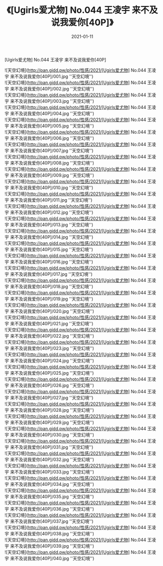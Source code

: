 ﻿---
layout: post
title:  《[Ugirls爱尤物] No.044 王凌宇 来不及说我爱你[40P]》
date:   2021-01-11
img: http://pan.gjdd.pw/photo/性感/2021/[Ugirls爱尤物] No.044 王凌宇 来不及说我爱你[40P]/000.jpg
categories: [美女, 性感, 泳衣]
---

[Ugirls爱尤物] No.044 王凌宇 来不及说我爱你[40P]



![天空幻境](http://pan.gjdd.pw/photo/性感/2021/[Ugirls爱尤物] No.044 王凌宇 来不及说我爱你[40P]/001.jpg ''天空幻境'') <br>
![天空幻境](http://pan.gjdd.pw/photo/性感/2021/[Ugirls爱尤物] No.044 王凌宇 来不及说我爱你[40P]/002.jpg ''天空幻境'') <br>
![天空幻境](http://pan.gjdd.pw/photo/性感/2021/[Ugirls爱尤物] No.044 王凌宇 来不及说我爱你[40P]/003.jpg ''天空幻境'') <br>
![天空幻境](http://pan.gjdd.pw/photo/性感/2021/[Ugirls爱尤物] No.044 王凌宇 来不及说我爱你[40P]/004.jpg ''天空幻境'') <br>
![天空幻境](http://pan.gjdd.pw/photo/性感/2021/[Ugirls爱尤物] No.044 王凌宇 来不及说我爱你[40P]/005.jpg ''天空幻境'') <br>
![天空幻境](http://pan.gjdd.pw/photo/性感/2021/[Ugirls爱尤物] No.044 王凌宇 来不及说我爱你[40P]/006.jpg ''天空幻境'') <br>
![天空幻境](http://pan.gjdd.pw/photo/性感/2021/[Ugirls爱尤物] No.044 王凌宇 来不及说我爱你[40P]/007.jpg ''天空幻境'') <br>
![天空幻境](http://pan.gjdd.pw/photo/性感/2021/[Ugirls爱尤物] No.044 王凌宇 来不及说我爱你[40P]/008.jpg ''天空幻境'') <br>
![天空幻境](http://pan.gjdd.pw/photo/性感/2021/[Ugirls爱尤物] No.044 王凌宇 来不及说我爱你[40P]/009.jpg ''天空幻境'') <br>
![天空幻境](http://pan.gjdd.pw/photo/性感/2021/[Ugirls爱尤物] No.044 王凌宇 来不及说我爱你[40P]/010.jpg ''天空幻境'') <br>
![天空幻境](http://pan.gjdd.pw/photo/性感/2021/[Ugirls爱尤物] No.044 王凌宇 来不及说我爱你[40P]/011.jpg ''天空幻境'') <br>
![天空幻境](http://pan.gjdd.pw/photo/性感/2021/[Ugirls爱尤物] No.044 王凌宇 来不及说我爱你[40P]/012.jpg ''天空幻境'') <br>
![天空幻境](http://pan.gjdd.pw/photo/性感/2021/[Ugirls爱尤物] No.044 王凌宇 来不及说我爱你[40P]/013.jpg ''天空幻境'') <br>
![天空幻境](http://pan.gjdd.pw/photo/性感/2021/[Ugirls爱尤物] No.044 王凌宇 来不及说我爱你[40P]/014.jpg ''天空幻境'') <br>
![天空幻境](http://pan.gjdd.pw/photo/性感/2021/[Ugirls爱尤物] No.044 王凌宇 来不及说我爱你[40P]/015.jpg ''天空幻境'') <br>
![天空幻境](http://pan.gjdd.pw/photo/性感/2021/[Ugirls爱尤物] No.044 王凌宇 来不及说我爱你[40P]/016.jpg ''天空幻境'') <br>
![天空幻境](http://pan.gjdd.pw/photo/性感/2021/[Ugirls爱尤物] No.044 王凌宇 来不及说我爱你[40P]/017.jpg ''天空幻境'') <br>
![天空幻境](http://pan.gjdd.pw/photo/性感/2021/[Ugirls爱尤物] No.044 王凌宇 来不及说我爱你[40P]/018.jpg ''天空幻境'') <br>
![天空幻境](http://pan.gjdd.pw/photo/性感/2021/[Ugirls爱尤物] No.044 王凌宇 来不及说我爱你[40P]/019.jpg ''天空幻境'') <br>
![天空幻境](http://pan.gjdd.pw/photo/性感/2021/[Ugirls爱尤物] No.044 王凌宇 来不及说我爱你[40P]/020.jpg ''天空幻境'') <br>
![天空幻境](http://pan.gjdd.pw/photo/性感/2021/[Ugirls爱尤物] No.044 王凌宇 来不及说我爱你[40P]/021.jpg ''天空幻境'') <br>
![天空幻境](http://pan.gjdd.pw/photo/性感/2021/[Ugirls爱尤物] No.044 王凌宇 来不及说我爱你[40P]/022.jpg ''天空幻境'') <br>
![天空幻境](http://pan.gjdd.pw/photo/性感/2021/[Ugirls爱尤物] No.044 王凌宇 来不及说我爱你[40P]/023.jpg ''天空幻境'') <br>
![天空幻境](http://pan.gjdd.pw/photo/性感/2021/[Ugirls爱尤物] No.044 王凌宇 来不及说我爱你[40P]/024.jpg ''天空幻境'') <br>
![天空幻境](http://pan.gjdd.pw/photo/性感/2021/[Ugirls爱尤物] No.044 王凌宇 来不及说我爱你[40P]/025.jpg ''天空幻境'') <br>
![天空幻境](http://pan.gjdd.pw/photo/性感/2021/[Ugirls爱尤物] No.044 王凌宇 来不及说我爱你[40P]/026.jpg ''天空幻境'') <br>
![天空幻境](http://pan.gjdd.pw/photo/性感/2021/[Ugirls爱尤物] No.044 王凌宇 来不及说我爱你[40P]/027.jpg ''天空幻境'') <br>
![天空幻境](http://pan.gjdd.pw/photo/性感/2021/[Ugirls爱尤物] No.044 王凌宇 来不及说我爱你[40P]/028.jpg ''天空幻境'') <br>
![天空幻境](http://pan.gjdd.pw/photo/性感/2021/[Ugirls爱尤物] No.044 王凌宇 来不及说我爱你[40P]/029.jpg ''天空幻境'') <br>
![天空幻境](http://pan.gjdd.pw/photo/性感/2021/[Ugirls爱尤物] No.044 王凌宇 来不及说我爱你[40P]/030.jpg ''天空幻境'') <br>
![天空幻境](http://pan.gjdd.pw/photo/性感/2021/[Ugirls爱尤物] No.044 王凌宇 来不及说我爱你[40P]/031.jpg ''天空幻境'') <br>
![天空幻境](http://pan.gjdd.pw/photo/性感/2021/[Ugirls爱尤物] No.044 王凌宇 来不及说我爱你[40P]/032.jpg ''天空幻境'') <br>
![天空幻境](http://pan.gjdd.pw/photo/性感/2021/[Ugirls爱尤物] No.044 王凌宇 来不及说我爱你[40P]/033.jpg ''天空幻境'') <br>
![天空幻境](http://pan.gjdd.pw/photo/性感/2021/[Ugirls爱尤物] No.044 王凌宇 来不及说我爱你[40P]/034.jpg ''天空幻境'') <br>
![天空幻境](http://pan.gjdd.pw/photo/性感/2021/[Ugirls爱尤物] No.044 王凌宇 来不及说我爱你[40P]/035.jpg ''天空幻境'') <br>
![天空幻境](http://pan.gjdd.pw/photo/性感/2021/[Ugirls爱尤物] No.044 王凌宇 来不及说我爱你[40P]/036.jpg ''天空幻境'') <br>
![天空幻境](http://pan.gjdd.pw/photo/性感/2021/[Ugirls爱尤物] No.044 王凌宇 来不及说我爱你[40P]/037.jpg ''天空幻境'') <br>
![天空幻境](http://pan.gjdd.pw/photo/性感/2021/[Ugirls爱尤物] No.044 王凌宇 来不及说我爱你[40P]/038.jpg ''天空幻境'') <br>
![天空幻境](http://pan.gjdd.pw/photo/性感/2021/[Ugirls爱尤物] No.044 王凌宇 来不及说我爱你[40P]/039.jpg ''天空幻境'') <br>
![天空幻境](http://pan.gjdd.pw/photo/性感/2021/[Ugirls爱尤物] No.044 王凌宇 来不及说我爱你[40P]/040.jpg ''天空幻境'') <br>
